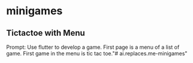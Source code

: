 # minigames

## Tictactoe with Menu
Prompt: Use flutter to develop a game. First page is a menu of a list of game. First game in the menu is tic tac toe."# ai.replaces.me-minigames" 
